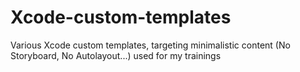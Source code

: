 # Xcode-custom-templates
Various Xcode custom templates, targeting minimalistic content (No Storyboard, No Autolayout...) used for my trainings
